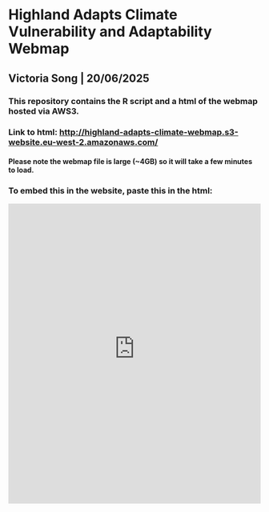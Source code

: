 # Highland Adapts Climate Vulnerability and Adaptability Webmap
## Victoria Song | 20/06/2025
### This repository contains the R script and a html of the webmap hosted via AWS3.

### Link to html: http://highland-adapts-climate-webmap.s3-website.eu-west-2.amazonaws.com/
#### Please note the webmap file is large (~4GB) so it will take a few minutes to load.

### To embed this in the website, paste this in the html:
<iframe 
  src="http://highland-adapts-climate-webmap.s3-website.eu-west-2.amazonaws.com/"
  width="100%" 
  height="600" 
  style="border:none;">
</iframe>

